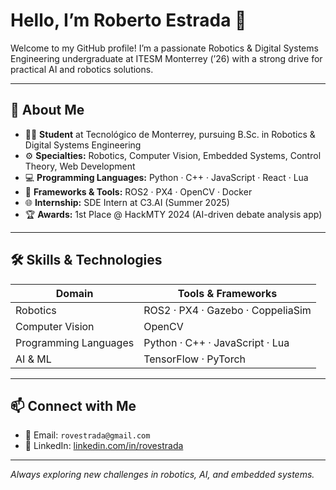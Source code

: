 # Hello, I’m Roberto Estrada 👋

Welcome to my GitHub profile! I’m a passionate Robotics & Digital Systems Engineering undergraduate at ITESM Monterrey (’26) with a strong drive for practical AI and robotics solutions.

---

## 🔎 About Me

* 👨‍🎓 **Student** at Tecnológico de Monterrey, pursuing B.Sc. in Robotics & Digital Systems Engineering
* ⚙️ **Specialties:** Robotics, Computer Vision, Embedded Systems, Control Theory, Web Development
* 💻 **Programming Languages:** Python · C++ · JavaScript · React · Lua 
* 🤖 **Frameworks & Tools:** ROS2 · PX4 · OpenCV · Docker
* 🌐 **Internship:** SDE Intern at C3.AI (Summer 2025)
* 🏆 **Awards:** 1st Place @ HackMTY 2024 (AI-driven debate analysis app)

---

## 🛠️ Skills & Technologies

| Domain                | Tools & Frameworks                      |
| --------------------- | --------------------------------------- |
| Robotics              | ROS2 · PX4 · Gazebo · CoppeliaSim       |
| Computer Vision       | OpenCV                                  |
| Programming Languages | Python · C++ · JavaScript · Lua         |
| AI & ML               | TensorFlow · PyTorch                    |

---

## 📫 Connect with Me

* 📧 Email: `rovestrada@gmail.com`
* 🔗 LinkedIn: [linkedin.com/in/rovestrada](https://linkedin.com/in/rovestrada)

---

*Always exploring new challenges in robotics, AI, and embedded systems.*
